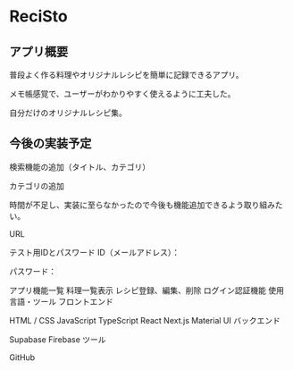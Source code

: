 # ReciSto
## アプリ概要
普段よく作る料理やオリジナルレシピを簡単に記録できるアプリ。

メモ帳感覚で、ユーザーがわかりやすく使えるように工夫した。

自分だけのオリジナルレシピ集。

## 今後の実装予定
検索機能の追加（タイトル、カテゴリ）  

カテゴリの追加

時間が不足し、実装に至らなかったので今後も機能追加できるよう取り組みたい。

URL


テスト用IDとパスワード
ID（メールアドレス）：

パスワード：

アプリ機能一覧
料理一覧表示
レシピ登録、編集、削除
ログイン認証機能
使用言語・ツール
フロントエンド

HTML / CSS
JavaScript
TypeScript
React
Next.js
Material UI
バックエンド

Supabase
Firebase
ツール

GitHub
